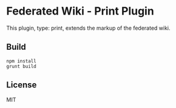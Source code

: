 # Federated Wiki - Print Plugin

This plugin, type: print, extends the markup of the federated wiki.

## Build

    npm install
    grunt build

## License

MIT

